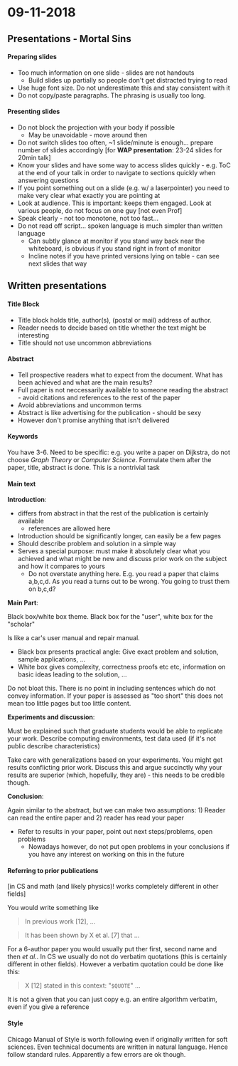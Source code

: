 # 09-11-2018

<!-- Mermaid diagram support... add diags via <<{} -->
<script src=../html/mermaid.min.js></script>
<script src=../html/removeDiff.js></script>

<!--TOC-->

## Presentations  - Mortal Sins

#### Preparing slides

* Too much information on one slide - slides are not handouts
    * Build slides up partially so people don't get distracted trying to read
* Use huge font size. Do not underestimate this and stay consistent with it
* Do not copy/paste paragraphs. The phrasing is usually too long.

#### Presenting slides

* Do not block the projection with your body if possible
    * May be unavoidable - move around then
* Do not switch slides too often, ~1 slide/minute is enough... prepare number of slides accordingly [for **WAP presentation**: 23-24 slides for 20min talk]
* Know your slides and have some way to access slides quickly - e.g. ToC at the end of your talk in order to navigate to sections quickly when answering questions
* If you point something out on a slide (e.g. w/ a laserpointer) you need to make very clear what exactly you are pointing at
* Look at audience. This is important: keeps them engaged. Look at various people, do not focus on one guy [not even Prof]
* Speak clearly - not too monotone, not too fast...
* Do not read off script... spoken language is much simpler than written language
    * Can subtly glance at monitor if you stand way back near the whiteboard, is obvious if you stand right in front of monitor
    * Incline notes if you have printed versions lying on table - can see next slides that way

## Written presentations

#### Title Block

* Title block holds title, author(s), (postal or mail) address of author.
* Reader needs to decide based on title whether the text might be interesting
* Title should not use uncommon abbreviations

#### Abstract

* Tell prospective readers what to expect from the document. What has been achieved and what are the main results?
* Full paper is not neccessarily  available to someone reading the abstract - avoid citations and references to the rest of the paper
* Avoid abbreviations and uncommon terms
* Abstract is like advertising for the publication - should be sexy
* However don't promise anything that isn't delivered

#### Keywords

You have 3-6. Need to be specific: e.g. you write a paper on Dijkstra, do not choose *Graph Theory* or *Computer Science*. Formulate them after the paper, title, abstract is done. This is a nontrivial task

#### Main text

**Introduction**:

* differs from abstract in that the rest of the publication is certainly available
    * references are allowed here
* Introduction should be significantly longer, can easily be a few pages
* Should describe problem and solution in a simple way
* Serves a special purpose: must make it absolutely clear what you achieved and what might be new and discuss prior work on the subject and how it compares to yours
    * Do not overstate anything here. E.g. you read a paper that claims a,b,c,d. As you read a turns out to be wrong. You going to trust them on b,c,d?

**Main Part**:

Black box/white box theme. Black box for the "user", white box for the "scholar"

Is like a car's user manual and repair manual.

* Black box presents practical angle: Give exact problem and solution, sample applications, ...
* White box gives complexity, correctness proofs etc etc, information on basic ideas leading to the solution, ...

Do not bloat this. There is no point in including sentences which do not convey information. If your paper is assessed as "too short" this does not mean too little pages but too little content.

**Experiments and discussion**:

Must be explained such that graduate students would be able to replicate your work. Describe computing environments, test data used (if it's not public describe characteristics)

Take care with generalizations based on your experiments. You might get results conflicting prior work. Discuss this and argue succinctly why your results are superior (which, hopefully, they are) - this needs to be credible though.

**Conclusion**:

Again similar to the abstract, but we can make two assumptions: 1) Reader can read the entire paper and 2) reader has read your paper

* Refer to results in your paper, point out next steps/problems, open problems
    * Nowadays however, do not put open problems in your conclusions if you have any interest on working on this in the future

#### Referring to prior publications

[in CS and math (and likely physics)! works completely different in other fields]

You would write something like

> In previous work [12], ...

> It has been shown by X et al. [7] that ... 

For a 6-author paper you would usually put ther first, second name and then *et al.*. In CS we usually do not do verbatim quotations (this is certainly different in other fields). However a verbatim quotation could be done like this:

> X [12] stated in this context: "`$QUOTE`" ...

It is not a given that you can just copy e.g. an entire algorithm verbatim, even if you give a reference

#### Style

Chicago Manual of Style is worth following even if originally written for soft sciences. Even technical documents are written in natural language. Hence follow standard rules. Apparently a few errors are ok though.

<script src=../html/removeCaptions.js></script>
